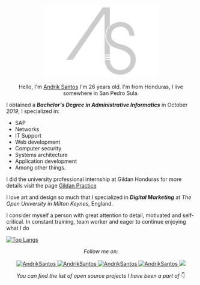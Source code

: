 <div align="center">
	<img src="assets/img/logo.png" width="300px" alt="Andrik Santos">
    <p>Hello, I'm <a href="andriksantos.github.io">Andrik Santos</a> I'm 26 years old. I'm from Honduras, I live somewhere in San Pedro Sula.</p>

</div>


I obtained a ***Bachelor's Degree in Administrative Informatics*** in October _2019_, I specialized in:

* SAP
* Networks
* IT Support
* Web development
* Computer security
* Systems architecture
* Application development
* Among other things.

I did the university professional internship at Gildan Honduras for more details visit the page [Gildan Practice](https://andriksantos.github.io/GildanPractice/)

I love art and design so much that I specialized in ___Digital Marketing___ at _The Open University in Milton Keynes_, England.

I consider myself a person with great attention to detail, motivated and self-critical. In constant training, team worker and eager to continue enjoying what I do

[![Top Langs](https://github-readme-stats.vercel.app/api/top-langs/?username=andriksantos&layout=compact)](https://github.com/andriksantos/github-readme-stats)

<div align="center">

_Follow me on:_
<p>

<a href="https://www.facebook.com/andrik.rsm">
    <img src="https://img.shields.io/badge/Facebook-andrik.rsm-blue" alt="AndrikSantos">
</a>

<a href="https://www.instagram.com/andriksantos1">
    <img src="https://img.shields.io/badge/Instagram-andriksantos12-ff69b4" alt="AndrikSantos">
</a>

<a href="https://www.linkedin.com/in/andriksantos">
    <img src="https://img.shields.io/badge/Linkedin-andriksantos-blue" alt="AndrikSantos">
</a>

<a href="https://andriksantos.github.io">
    <img src="https://img.shields.io/badge/WebSite-andriksantos.github.io-lightgray" alt="AndrikSantos">
</a>

<img src="https://img.shields.io/github/followers/andriksantos?style=social">

</p>

_You can find the list of open source projects I have been a part of_ 👇

</div>